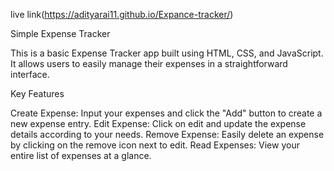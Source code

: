 live link(https://adityarai11.github.io/Expance-tracker/)


Simple Expense Tracker

This is a basic Expense Tracker app built using HTML, CSS, and JavaScript. It allows users to easily manage their expenses in a straightforward interface.

Key Features

Create Expense: Input your expenses and click the "Add" button to create a new expense entry.
Edit Expense: Click on edit and update the expense details according to your needs.
Remove Expense: Easily delete an expense by clicking on the remove icon next to edit.
Read Expenses: View your entire list of expenses at a glance.
